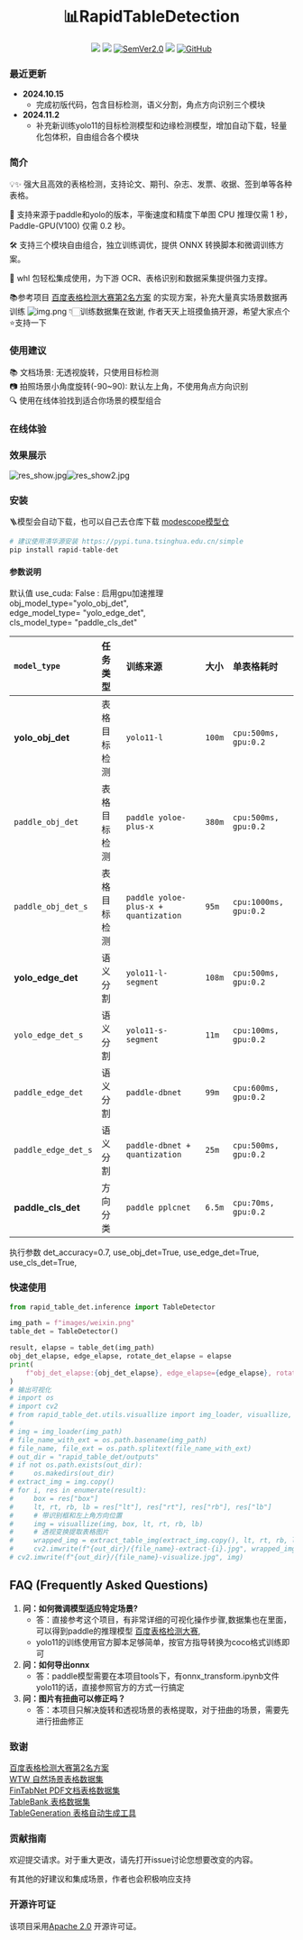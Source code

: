 <div align="center">
  <div align="center">
    <h1><b>📊RapidTableDetection</b></h1>
  </div>
  <a href=""><img src="https://img.shields.io/badge/Python->=3.8,<3.12-aff.svg"></a>
  <a href=""><img src="https://img.shields.io/badge/OS-Linux%2C%20Mac%2C%20Win-pink.svg"></a>
<a href="https://semver.org/"><img alt="SemVer2.0" src="https://img.shields.io/badge/SemVer-2.0-brightgreen"></a>
  <a href="https://github.com/psf/black"><img src="https://img.shields.io/badge/code%20style-black-000000.svg"></a>
  <a href="https://github.com/RapidAI/TableStructureRec/blob/c41bbd23898cb27a957ed962b0ffee3c74dfeff1/LICENSE"><img alt="GitHub" src="https://img.shields.io/badge/license-Apache 2.0-blue"></a>
</div>

### 最近更新

- **2024.10.15**
    - 完成初版代码，包含目标检测，语义分割，角点方向识别三个模块
- **2024.11.2**
    - 补充新训练yolo11的目标检测模型和边缘检测模型，增加自动下载，轻量化包体积，自由组合各个模块

### 简介

💡✨ 强大且高效的表格检测，支持论文、期刊、杂志、发票、收据、签到单等各种表格。

🚀 支持来源于paddle和yolo的版本，平衡速度和精度下单图 CPU 推理仅需 1 秒，Paddle-GPU(V100) 仅需 0.2 秒。

🛠️ 支持三个模块自由组合，独立训练调优，提供 ONNX 转换脚本和微调训练方案。

🌟 whl 包轻松集成使用，为下游 OCR、表格识别和数据采集提供强力支撑。

📚参考项目 [百度表格检测大赛第2名方案](https://aistudio.baidu.com/projectdetail/5398861?searchKeyword=%E8%A1%A8%E6%A0%BC%E6%A3%80%E6%B5%8B%E5%A4%A7%E8%B5%9B&searchTab=ALL)
的实现方案，补充大量真实场景数据再训练
![img.png](readme_resource/structure.png)
👇🏻训练数据集在致谢, 作者天天上班摸鱼搞开源，希望大家点个⭐️支持一下

### 使用建议

📚 文档场景: 无透视旋转，只使用目标检测\
📷 拍照场景小角度旋转(-90~90): 默认左上角，不使用角点方向识别\
🔍 使用在线体验找到适合你场景的模型组合

### 在线体验

### 效果展示

![res_show.jpg](readme_resource/res_show.jpg)![res_show2.jpg](readme_resource/res_show2.jpg)

### 安装

🪜模型会自动下载，也可以自己去仓库下载 [modescope模型仓](https://www.modelscope.cn/models/jockerK/TableExtractor)

``` python {linenos=table}
# 建议使用清华源安装 https://pypi.tuna.tsinghua.edu.cn/simple
pip install rapid-table-det
```

#### 参数说明

默认值
use_cuda: False : 启用gpu加速推理 \
obj_model_type="yolo_obj_det", \
edge_model_type= "yolo_edge_det", \
cls_model_type= "paddle_cls_det"

| `model_type`         | 任务类型   | 训练来源                                 | 大小     | 单表格耗时                 |
|:---------------------|:-------|:-------------------------------------|:-------|:----------------------|
| **yolo_obj_det**     | 表格目标检测 | `yolo11-l`                           | `100m` | `cpu:500ms, gpu:0.2`  |
| `paddle_obj_det`     | 表格目标检测 | `paddle yoloe-plus-x`                | `380m` | `cpu:500ms, gpu:0.2`  |
| `paddle_obj_det_s`   | 表格目标检测 | `paddle yoloe-plus-x + quantization` | `95m`  | `cpu:1000ms, gpu:0.2` |
| **yolo_edge_det**    | 语义分割   | `yolo11-l-segment`                   | `108m` | `cpu:500ms, gpu:0.2`  |
| `yolo_edge_det_s`    | 语义分割   | `yolo11-s-segment`                   | `11m`  | `cpu:100ms, gpu:0.2`  |
| `paddle_edge_det`    | 语义分割   | `paddle-dbnet`                       | `99m`  | `cpu:600ms, gpu:0.2`  |
| `paddle_edge_det_s`  | 语义分割   | `paddle-dbnet + quantization`        | `25m`  | `cpu:500ms, gpu:0.2`  |
| **paddle_cls_det**     | 方向分类   | `paddle pplcnet`                     | `6.5m` | `cpu:70ms, gpu:0.2`   |


执行参数
det_accuracy=0.7,
use_obj_det=True,
use_edge_det=True,
use_cls_det=True,

### 快速使用

``` python {linenos=table}
from rapid_table_det.inference import TableDetector

img_path = f"images/weixin.png"
table_det = TableDetector()

result, elapse = table_det(img_path)
obj_det_elapse, edge_elapse, rotate_det_elapse = elapse
print(
    f"obj_det_elapse:{obj_det_elapse}, edge_elapse={edge_elapse}, rotate_det_elapse={rotate_det_elapse}"
)
# 输出可视化
# import os
# import cv2
# from rapid_table_det.utils.visuallize import img_loader, visuallize, extract_table_img
# 
# img = img_loader(img_path)
# file_name_with_ext = os.path.basename(img_path)
# file_name, file_ext = os.path.splitext(file_name_with_ext)
# out_dir = "rapid_table_det/outputs"
# if not os.path.exists(out_dir):
#     os.makedirs(out_dir)
# extract_img = img.copy()
# for i, res in enumerate(result):
#     box = res["box"]
#     lt, rt, rb, lb = res["lt"], res["rt"], res["rb"], res["lb"]
#     # 带识别框和左上角方向位置
#     img = visuallize(img, box, lt, rt, rb, lb)
#     # 透视变换提取表格图片
#     wrapped_img = extract_table_img(extract_img.copy(), lt, rt, rb, lb)
#     cv2.imwrite(f"{out_dir}/{file_name}-extract-{i}.jpg", wrapped_img)
# cv2.imwrite(f"{out_dir}/{file_name}-visualize.jpg", img)

```

## FAQ (Frequently Asked Questions)

1. **问：如何微调模型适应特定场景?**
   - 答：直接参考这个项目，有非常详细的可视化操作步骤,数据集也在里面，可以得到paddle的推理模型 [百度表格检测大赛](https://aistudio.baidu.com/projectdetail/5398861?searchKeyword=%E8%A1%A8%E6%A0%BC%E6%A3%80%E6%B5%8B%E5%A4%A7%E8%B5%9B&searchTab=ALL),
   - yolo11的训练使用官方脚本足够简单，按官方指导转换为coco格式训练即可
2. **问：如何导出onnx**
    - 答：paddle模型需要在本项目tools下，有onnx_transform.ipynb文件
      yolo11的话，直接参照官方的方式一行搞定  
3. **问：图片有扭曲可以修正吗？**
    - 答：本项目只解决旋转和透视场景的表格提取，对于扭曲的场景，需要先进行扭曲修正

### 致谢

[百度表格检测大赛第2名方案](https://aistudio.baidu.com/projectdetail/5398861?searchKeyword=%E8%A1%A8%E6%A0%BC%E6%A3%80%E6%B5%8B%E5%A4%A7%E8%B5%9B&searchTab=ALL) \
[WTW 自然场景表格数据集](https://tianchi.aliyun.com/dataset/108587) \
[FinTabNet PDF文档表格数据集](https://developer.ibm.com/exchanges/data/all/fintabnet/) \
[TableBank 表格数据集](https://doc-analysis.github.io/tablebank-page/) \
[TableGeneration 表格自动生成工具](https://github.com/WenmuZhou/TableGeneration)

### 贡献指南

欢迎提交请求。对于重大更改，请先打开issue讨论您想要改变的内容。

有其他的好建议和集成场景，作者也会积极响应支持

### 开源许可证

该项目采用[Apache 2.0](https://github.com/RapidAI/TableStructureRec/blob/c41bbd23898cb27a957ed962b0ffee3c74dfeff1/LICENSE)
开源许可证。

